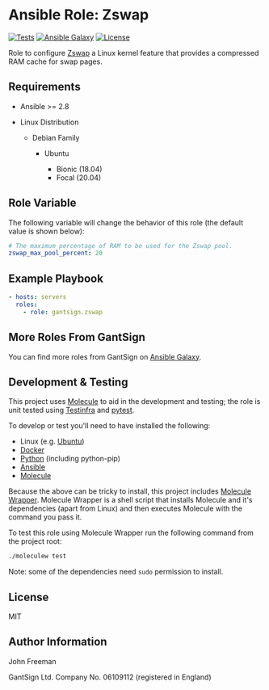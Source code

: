 Ansible Role: Zswap
===================

[![Tests](https://github.com/gantsign/ansible_role_zswap/workflows/Tests/badge.svg)](https://github.com/gantsign/ansible_role_zswap/actions?query=workflow%3ATests)
[![Ansible Galaxy](https://img.shields.io/badge/ansible--galaxy-gantsign.zswap-blue.svg)](https://galaxy.ansible.com/gantsign/zswap)
[![License](https://img.shields.io/badge/license-MIT-blue.svg)](https://raw.githubusercontent.com/gantsign/ansible_role_zswap/master/LICENSE)

Role to configure
[Zswap](https://www.kernel.org/doc/Documentation/vm/zswap.txt) a Linux kernel
feature that provides a compressed RAM cache for swap pages.

Requirements
------------

* Ansible >= 2.8

* Linux Distribution

    * Debian Family

        * Ubuntu

            * Bionic (18.04)
            * Focal (20.04)

Role Variable
-------------

The following variable will change the behavior of this role (the default value
is shown below):

```yaml
# The maximum percentage of RAM to be used for the Zswap pool.
zswap_max_pool_percent: 20
```

Example Playbook
----------------

```yaml
- hosts: servers
  roles:
    - role: gantsign.zswap
```

More Roles From GantSign
------------------------

You can find more roles from GantSign on
[Ansible Galaxy](https://galaxy.ansible.com/gantsign).

Development & Testing
---------------------

This project uses [Molecule](http://molecule.readthedocs.io/) to aid in the
development and testing; the role is unit tested using
[Testinfra](http://testinfra.readthedocs.io/) and
[pytest](http://docs.pytest.org/).

To develop or test you'll need to have installed the following:

* Linux (e.g. [Ubuntu](http://www.ubuntu.com/))
* [Docker](https://www.docker.com/)
* [Python](https://www.python.org/) (including python-pip)
* [Ansible](https://www.ansible.com/)
* [Molecule](http://molecule.readthedocs.io/)

Because the above can be tricky to install, this project includes
[Molecule Wrapper](https://github.com/gantsign/molecule-wrapper). Molecule
Wrapper is a shell script that installs Molecule and it's dependencies (apart
from Linux) and then executes Molecule with the command you pass it.

To test this role using Molecule Wrapper run the following command from the
project root:

```bash
./moleculew test
```

Note: some of the dependencies need `sudo` permission to install.

License
-------

MIT

Author Information
------------------

John Freeman

GantSign Ltd.
Company No. 06109112 (registered in England)
